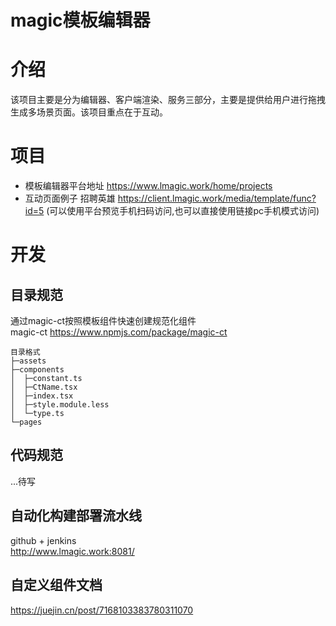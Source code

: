 # magic模板编辑器
# 介绍
该项目主要是分为编辑器、客户端渲染、服务三部分，主要是提供给用户进行拖拽生成多场景页面。该项目重点在于互动。
# 项目
* 模板编辑器平台地址 https://www.lmagic.work/home/projects
* 互动页面例子 招聘英雄 https://client.lmagic.work/media/template/func?id=5 (可以使用平台预览手机扫码访问,也可以直接使用链接pc手机模式访问) 


# 开发
## 目录规范
通过magic-ct按照模板组件快速创建规范化组件 \
magic-ct https://www.npmjs.com/package/magic-ct

```
目录格式
├─assets
├─components
│  ├─constant.ts
│  ├─CtName.tsx
│  ├─index.tsx
│  ├─style.module.less
│  └─type.ts
└─pages
```

## 代码规范
...待写

## 自动化构建部署流水线
github + jenkins \
http://www.lmagic.work:8081/

## 自定义组件文档
https://juejin.cn/post/7168103383780311070
